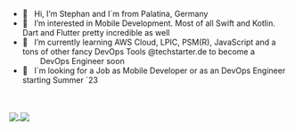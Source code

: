 * 👋 &nbsp; Hi, I’m Stephan and I´m from Palatina, Germany 
* 🫶 &nbsp; I’m interested in Mobile Development. Most of all Swift and Kotlin. Dart and Flutter pretty incredible as well
* 🚀 &nbsp; I’m currently learning AWS Cloud, LPIC, PSM(R), JavaScript and a tons of other fancy DevOps Tools @techstarter.de to become a <br>  &nbsp; &nbsp; &nbsp; &nbsp; DevOps Engineer soon
* 👀 &nbsp; I´m looking for a Job as Mobile Developer or as an DevOps Engineer starting Summer ´23 

<!---
brewdiHQ/brewdiHQ is a ✨ special ✨ repository because its `README.md` (this file) appears on your GitHub profile.
You can click the Preview link to take a look at your changes.
--->

<!---
[![Top Langs](https://github-readme-stats-brewdihq.vercel.app/api/top-langs/?username=brewdiHQ&theme=codeSTACKr&layout=compact&hide_border=true&bg_color=0C1117&card_width=350&langs_count=9&cache_seconds=7200&count_private=true)]()

[![Anurag's GitHub stats](https://github-readme-stats.vercel.app/api?username=brewdiHQ&theme=codeSTACKr&bg_color=0C1117&count_private=true&show_icons=true&hide_border=true&include_all_commits=true&text_bold=false)]()
--->
<br>
<br>
<a href="https://github.com/brewdiHQ/github-readme-stats">
  <img align="center" src="https://github-readme-stats.vercel.app/api?username=brewdiHQ&theme=codeSTACKr&bg_color=0C1117&count_private=true&show_icons=true&hide_border=true&include_all_commits=true&text_bold=false" />
</a>
<a href="https://github-readme-stats-brewdihq.vercel.app/api/top-langs">
  <img align="center" src="https://github-readme-stats-brewdihq.vercel.app/api/top-langs/?username=brewdiHQ&theme=codeSTACKr&layout=compact&hide_border=true&bg_color=0C1117&card_width=350&langs_count=9&cache_seconds=7200&count_private=true" />
</a>

